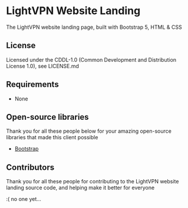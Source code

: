 # LightVPN Website Landing
The LightVPN website landing page, built with Bootstrap 5, HTML & CSS

## License
Licensed under the CDDL-1.0 (Common Development and Distribution License 1.0), see LICENSE.md

## Requirements
- None

## Open-source libraries
Thank you for all these people below for your amazing open-source libraries that made this client possible

- [Bootstrap](https://getbootstrap.com/)

## Contributors
Thank you for all these people for contributing to the LightVPN website landing source code, and helping make it better for everyone

:( no one yet...
